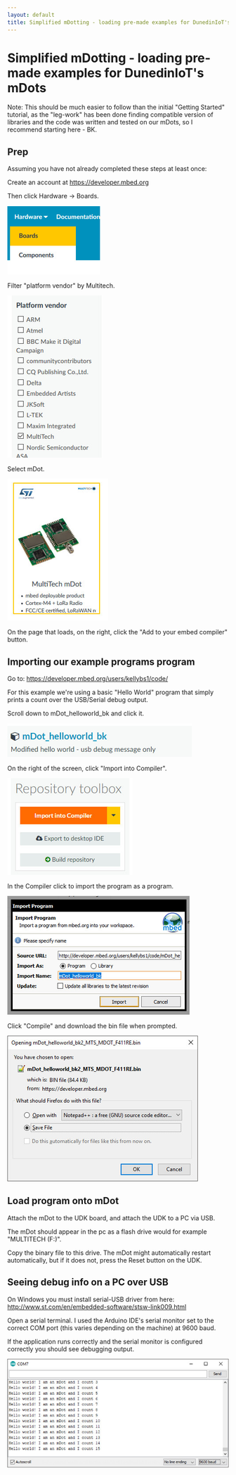 ```yaml
---
layout: default
title: Simplified mDotting - loading pre-made examples for DunedinIoT's mDots
---
```


# Simplified mDotting - loading pre-made examples for DunedinIoT's mDots

Note: This should be much easier to follow than the initial "Getting Started" tutorial, as the "leg-work" has been done finding compatible version of libraries and the code was written and tested on our mDots, so I recommend starting here - BK.


## Prep

Assuming you have not already completed these steps at least once:

Create an account at <a href="https://developer.mbed.org">https://developer.mbed.org</a>

Then click Hardware -> Boards.

<img src="mDotDunedinIoTpics/hardware-boards.jpg">

Filter "platform vendor" by Multitech.

<img src="mDotDunedinIoTpics/filterplatformvendor.jpg">

Select mDot.

<img src="mDotDunedinIoTpics/select-mdot.jpg">

On the page that loads, on the right, click the "Add to your embed compiler" button.


## Importing our example programs program

Go to: <a href="https://developer.mbed.org/users/kellybs1/code/">https://developer.mbed.org/users/kellybs1/code/</a>           

For this example we're using a basic "Hello World" program that simply prints a count over the USB/Serial debug output.

Scroll down to mDot_helloworld_bk and click it.

<img src="mDotDunedinIoTpics/findhelloworldbk.jpg">

On the right of the screen, click "Import into Compiler".

<img src="mDotDunedinIoTpics/importintocompiler.jpg">

In the Compiler click to import the program as a program.

<img src="mDotDunedinIoTpics/importingasprogram.jpg">

Click "Compile" and download the bin file when prompted.

<img src="mDotDunedinIoTpics/savebin.jpg">


## Load program onto mDot

Attach the mDot to the UDK board, and attach the UDK to a PC via USB.

The mDot should appear in the pc as a flash drive would for example "MULTITECH (F:)".

Copy the binary file to this drive. The mDot might automatically restart automatically, but if it does not, press the Reset button on the UDK.

## Seeing debug info on a PC over USB

On Windows you must install serial-USB driver from here: <a href="http://www.st.com/en/embedded-software/stsw-link009.html">http://www.st.com/en/embedded-software/stsw-link009.html</a>

Open a serial terminal. I used the Arduino IDE's serial monitor set to the correct COM port (this varies depending on the machine) at 9600 baud.

If the application runs correctly and the serial monitor is configured correctly you should see debugging output.

<img src="mDotDunedinIoTpics/HelloWorld.jpg">


